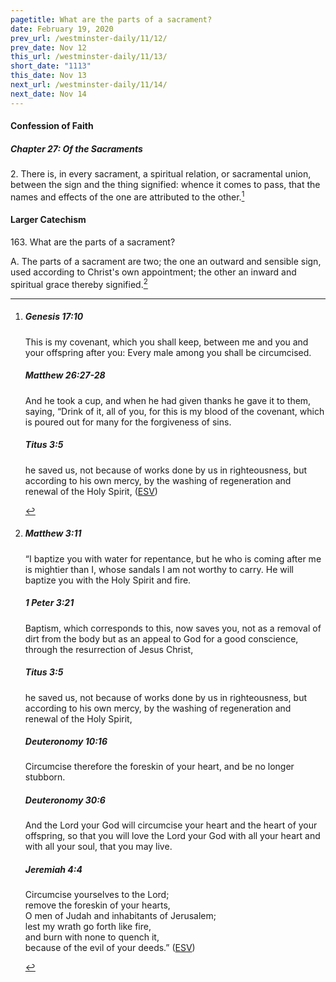 ```yaml
---
pagetitle: What are the parts of a sacrament?
date: February 19, 2020
prev_url: /westminster-daily/11/12/
prev_date: Nov 12
this_url: /westminster-daily/11/13/
short_date: "1113"
this_date: Nov 13
next_url: /westminster-daily/11/14/
next_date: Nov 14
---
```


#### Confession of Faith

##### Chapter 27: Of the Sacraments

2\. There is, in every sacrament, a spiritual relation, or sacramental union, between the sign and the thing signified: whence it comes to pass, that the names and effects of the one are attributed to the other.[^fnref:wcf1]

[^fnref:wcf1]: <div class="esv"><h5>Genesis 17:10</h5> <div class="esv-text"><p id="p01017010.01-1">This is my covenant, which you shall keep, between me and you and your offspring after you: Every male among you shall be circumcised.</p> </div><h5>Matthew 26:27-28</h5> <div class="esv-text"><p id="p40026027.01-2">And he took a cup, and when he had given thanks he gave it to them, saying, <span class="woc">&#8220;Drink of it, all of you,</span> <span class="woc">for this is my blood of the covenant, which is poured out for many for the forgiveness of sins.</span></p> </div><h5>Titus 3:5</h5> <div class="esv-text"><p id="p56003005.01-3">he saved us, not because of works done by us in righteousness, but according to his own mercy, by the washing of regeneration and renewal of the Holy Spirit,  (<a href="http://www.esv.org" class="copyright">ESV</a>)</p> </div> </div>


#### Larger Catechism

163\. What are the parts of a sacrament?

A. The parts of a sacrament are two; the one an outward and sensible sign, used according to Christ's own appointment; the other an inward and spiritual grace thereby signified.[^fnref:wlc1]


[^fnref:wlc1]: <div class="esv"><h5>Matthew 3:11</h5> <div class="esv-text"><p id="p40003011.01-1">&#8220;I baptize you with water for repentance, but he who is coming after me is mightier than I, whose sandals I am not worthy to carry. He will baptize you with the Holy Spirit and fire.</p> </div><h5>1 Peter 3:21</h5> <div class="esv-text"><p id="p60003021.01-2">Baptism, which corresponds to this, now saves you, not as a removal of dirt from the body but as an appeal to God for a good conscience, through the resurrection of Jesus Christ,</p> </div><h5>Titus 3:5</h5> <div class="esv-text"><p id="p56003005.01-3">he saved us, not because of works done by us in righteousness, but according to his own mercy, by the washing of regeneration and renewal of the Holy Spirit,</p> </div><h5>Deuteronomy 10:16</h5> <div class="esv-text"><p id="p05010016.01-4">Circumcise therefore the foreskin of your heart, and be no longer stubborn.</p> </div><h5>Deuteronomy 30:6</h5> <div class="esv-text"><p id="p05030006.01-5">And the <span class="small-caps">Lord</span> your God will circumcise your heart and the heart of your offspring, so that you will love the <span class="small-caps">Lord</span> your God with all your heart and with all your soul, that you may live.</p> </div><h5>Jeremiah 4:4</h5> <div class="esv-text"><div class="block-indent"> <p class="line-group" id="p24004004.01-6">Circumcise yourselves to the <span class="small-caps">Lord</span>;<br /> <span class="indent"></span>remove the foreskin of your hearts,<br /> <span class="indent"></span>O men of Judah and inhabitants of Jerusalem;<br /> lest my wrath go forth like fire,<br /> <span class="indent"></span>and burn with none to quench it,<br /> <span class="indent"></span>because of the evil of your deeds.&#8221;  (<a href="http://www.esv.org" class="copyright">ESV</a>)</p> </div> </div> </div>

